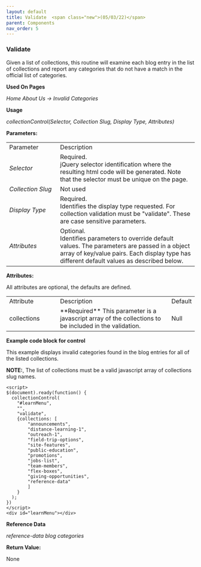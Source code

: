 ```yaml
---
layout: default
title: Validate  <span class="new">(05/03/22)</span>
parent: Components
nav_order: 5
---
```


### Validate

Given a list of collections, this routine will examine each blog
entry in the list of collections and report any categories 
that do not have a match in the official list of categories. 

**Used On Pages**

*Home*
*About Us -> Invalid Categories*

**Usage**

*collectionControl(Selector, Collection Slug, Display Type, Attributes)*

**Parameters:**

<table class="ws-table-all notranslate">
  <tbody>
    <tr class="tableTop">
     <td style="width:120px">Parameter</td>
     <td>Description</td>
    </tr>
    <tr>
      <td><em>Selector</em></td>
      <td>Required.<br>jQuery selector identification where the resulting html code will be generated.  Note that the selector must be unique on the page.</td>
    </tr>
    <tr>
      <td><em>Collection Slug</em></td>
      <td>Not used</td>
    </tr>
    <tr>
      <td><em>Display Type</em></td>
      <td>Required.<br>Identifies the display type requested.  For collection validation must be "validate".  These are case sensitive parameters. </td>
    </tr>
    <tr>
      <td><em>Attributes</em></td>
      <td>Optional.<br>Identifies parameters to override default values.  The parameters are passed in a object array of key/value pairs.  Each display type has different default values as described below. </td>
    </tr>
  </tbody>
</table>

**Attributes:**

All attributes are optional, the defaults are defined.

<table class="ws-table-all notranslate">
  <tbody>
    <tr class="tableTop">
     <td style="width:120px">Attribute</td>
     <td>Description</td>
     <td>Default</td>
    </tr>
    <tr>
      <td>collections</td>
      <td>**Required** This parameter is a javascript array of the collections to be included in the validation.
     </td>
     <td>Null</td>
    </tr>
  </tbody>
</table>

**Example code block for control**

This example displays invalid categories found in the blog entries for all of the listed collections.

**NOTE:**, The list of collections must be a valid javascript
array of collections slug names.

```
<script>
$(document).ready(function() {
  collectionControl(
    "#learnMenu",
    "",
    "validate",
    {collections: [
        "announcements",
        "distance-learning-1",
        "outreach-1",
        "field-trip-options",
        "site-features",
        "public-education",
        "promotions",
        "jobs-list",
        "team-members",
        "flex-boxes",
        "giving-opportunities",
        "reference-data"
        ]
    }
  );
})
</script>
<div id="learnMenu"></div>
```

**Reference Data**

*reference-data blog categories*

**Return Value:**

None

